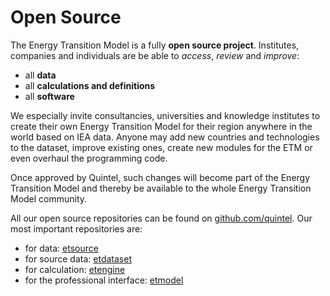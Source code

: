 # Open Source

The Energy Transition Model is a fully **open source project**.
Institutes, companies and individuals are be able to *access*, *review*
and *improve*:

* all **data**
* all **calculations and definitions**
* all **software**

We especially invite consultancies, universities and knowledge institutes to
create their own Energy Transition Model for their region anywhere in the
world based on IEA data. Anyone may add new countries and technologies to the
dataset, improve existing ones, create new modules for the ETM or even overhaul
the programming code.

Once approved by Quintel, such changes will become part of the Energy
Transition Model and thereby be available to the whole Energy Transition
Model community.

All our open source repositories can be found on
[github.com/quintel](http://github.com/quintel). Our most important
repositories are:

* for data: [etsource](http://github.com/quintel/etsource)
* for source data: [etdataset](http://github.com/quintel/etdataset-public)
* for calculation: [etengine](http://github.com/quintel/etengine)
* for the professional interface: [etmodel](http://github.com/quintel/etmodel)
